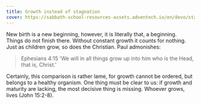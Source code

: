 ```yaml
---
title: Growth instead of stagnation
cover: https://sabbath-school-resources-assets.adventech.io/en/devo/start-into-life/11-beginning-to-live/ELT1679559387832.jpg
---
```


New birth is a new beginning, however, it is literally that, a beginning. Things do not finish there. Without constant growth it counts for nothing. Just as children grow, so does the Christian. Paul admonishes:

> <callout>Ephesians 4:15</callout>
> 'We will in all things grow up into him who is the Head, that is, Christ.'

Certainly, this comparison is rather lame, for growth cannot be ordered, but belongs to a healthy organism. One thing must be clear to us: if growth and maturity are lacking, the most decisive thing is missing. Whoever grows, lives (John 15:2-8).